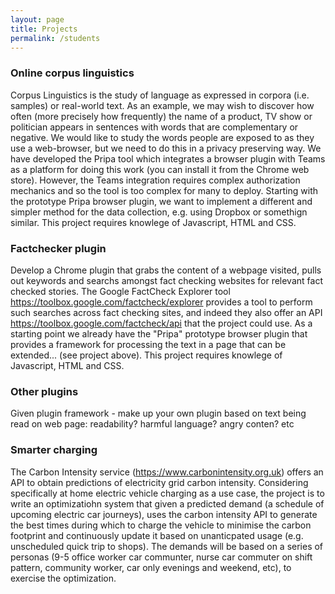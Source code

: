 ```yaml
---
layout: page
title: Projects
permalink: /students
---
```


### Online corpus linguistics

Corpus Linguistics is the study of language as expressed in corpora (i.e. samples) or real-world text. As an example, we may wish to discover how often (more precisely how frequently) the name of a product, TV show or politician appears in sentences with words that are complementary or negative. We would like to study the words people are exposed to as they use a web-browser, but we need to do this in a privacy preserving way. We have developed the Pripa tool which integrates a browser plugin with Teams as a platform for doing this work (you can install it from the Chrome web store). However, the Teams integration requires complex authorization mechanics and so the tool is too complex for many to deploy. Starting with the prototype Pripa browser plugin, we want to implement a different and simpler method for the data collection, e.g. using Dropbox or somethign similar. This project requires knowlege of Javascript, HTML and CSS.

### Factchecker plugin

Develop a Chrome plugin that grabs the content of a webpage visited, pulls out keywords and searchs amongst fact checking websites for relevant fact checked stories. The Google FactCheck Explorer tool <https://toolbox.google.com/factcheck/explorer> provides a tool to perform such searches across fact checking sites, and indeed they also offer an API <https://toolbox.google.com/factcheck/api> that the project could use. As a starting point we already have the "Pripa" prototype browser plugin that provides a framework for processing the text in a page that can be extended... (see project above). This project requires knowlege of Javascript, HTML and CSS.

### Other plugins

Given plugin framework - make up your own plugin based on text being read on web page: readability? harmful language? angry conten? etc 

### Smarter charging

The Carbon Intensity service (https://www.carbonintensity.org.uk) offers an API to obtain predictions of electricity grid carbon intensity. Considering specifically at home electric vehicle charging as a use case, the project is to write an optimizatiohn system that given a predicted demand (a schedule of upcoming electric car journeys), uses the carbon intensity API to generate the best times during which to charge the vehicle to minimise the carbon footprint and continuously update it based on unanticpated usage (e.g. unscheduled quick trip to shops). The demands will be based on a series of personas (9-5 office worker car communter, nurse car commuter on shift pattern, community worker, car only evenings and weekend, etc), to exercise the optimization.


